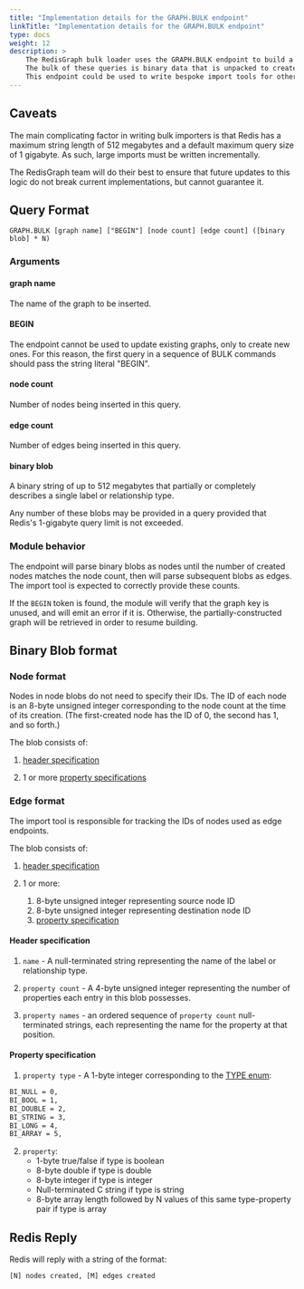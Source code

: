 ```yaml
---
title: "Implementation details for the GRAPH.BULK endpoint"
linkTitle: "Implementation details for the GRAPH.BULK endpoint"
type: docs
weight: 12
description: >
    The RedisGraph bulk loader uses the GRAPH.BULK endpoint to build a new graph from 1 or more Redis queries.
    The bulk of these queries is binary data that is unpacked to create nodes, edges, and their properties.
    This endpoint could be used to write bespoke import tools for other data formats using the implementation details provided here.
---
```


## Caveats
The main complicating factor in writing bulk importers is that Redis has a maximum string length of 512 megabytes and a default maximum query size of 1 gigabyte. As such, large imports must be written incrementally.

The RedisGraph team will do their best to ensure that future updates to this logic do not break current implementations, but cannot guarantee it.

## Query Format

```
GRAPH.BULK [graph name] ["BEGIN"] [node count] [edge count] ([binary blob] * N)
```

### Arguments
#### graph name
The name of the graph to be inserted.

#### BEGIN
The endpoint cannot be used to update existing graphs, only to create new ones. For this reason, the first query in a sequence of BULK commands should pass the string literal "BEGIN".

#### node count
Number of nodes being inserted in this query.

#### edge count
Number of edges being inserted in this query.

#### binary blob
A binary string of up to 512 megabytes that partially or completely describes a single label or relationship type.

Any number of these blobs may be provided in a query provided that Redis's 1-gigabyte query limit is not exceeded.

### Module behavior
The endpoint will parse binary blobs as nodes until the number of created nodes matches the node count, then will parse subsequent blobs as edges. The import tool is expected to correctly provide these counts.

If the `BEGIN` token is found, the module will verify that the graph key is unused, and will emit an error if it is. Otherwise, the partially-constructed graph will be retrieved in order to resume building.

## Binary Blob format

### Node format
Nodes in node blobs do not need to specify their IDs. The ID of each node is an 8-byte unsigned integer corresponding to the node count at the time of its creation. (The first-created node has the ID of 0, the second has 1, and so forth.)

The blob consists of:

1. [header specification](#header-specification)

2. 1 or more [property specifications](#property-specification)

### Edge format
The import tool is responsible for tracking the IDs of nodes used as edge endpoints.

The blob consists of:

1. [header specification](#header-specification)

2. 1 or more:
    1. 8-byte unsigned integer representing source node ID
    2. 8-byte unsigned integer representing destination node ID
	3. [property specification](#property-specification)


#### Header specification
1. `name` - A null-terminated string representing the name of the label or relationship type.

2. `property count` - A 4-byte unsigned integer representing the number of properties each entry in this blob possesses.

3. `property names` - an ordered sequence of `property count` null-terminated strings, each representing the name for the property at that position.

#### Property specification
1. `property type` - A 1-byte integer corresponding to the [TYPE enum](https://github.com/RedisGraph/RedisGraph/blob/master/src/bulk_insert/bulk_insert.c#L14-L23):
```sh
BI_NULL = 0,
BI_BOOL = 1,
BI_DOUBLE = 2,
BI_STRING = 3,
BI_LONG = 4,
BI_ARRAY = 5,
```

2. `property`:
    * 1-byte true/false if type is boolean
    * 8-byte double if type is double
    * 8-byte integer if type is integer
    * Null-terminated C string if type is string
    * 8-byte array length followed by N values of this same type-property pair if type is array


## Redis Reply
Redis will reply with a string of the format:
```
[N] nodes created, [M] edges created
```
